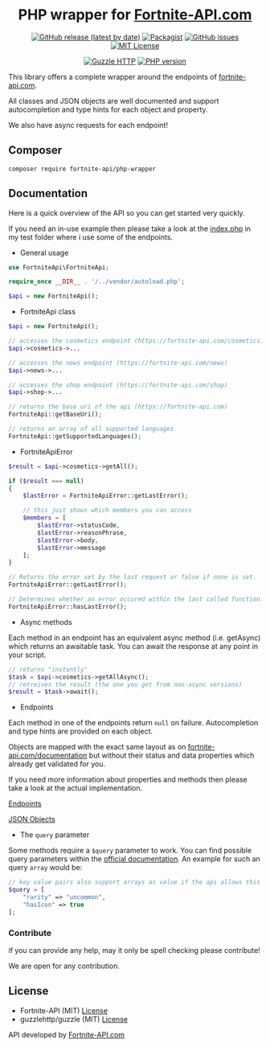 <div align="center">

# PHP wrapper for [Fortnite-API.com](https://fortnite-api.com)

[![GitHub release (latest by date)](https://img.shields.io/github/v/release/Fortnite-API/php-wrapper)](https://github.com/Fortnite-API/php-wrapper/releases) [![Packagist](https://img.shields.io/packagist/dt/fortnite-api/php-wrapper)](https://packagist.org/packages/fortnite-api/php-wrapper) [![GitHub issues](https://img.shields.io/github/issues/Fortnite-API/php-wrapper)](https://github.com/Fortnite-API/php-wrapper/issues) [![MIT License](https://img.shields.io/github/license/Fortnite-API/php-wrapper)](https://github.com/Fortnite-API/php-wrapper/blob/master/LICENSE)

[![Guzzle HTTP](https://img.shields.io/badge/requires-guzzlehttp%2Fguzzle-blue)](https://github.com/guzzle/guzzle) [![PHP version](https://img.shields.io/packagist/php-v/fortnite-api/php-wrapper)](https://www.php.net/)

</div>

This library offers a complete wrapper around the endpoints of [fortnite-api.com](https://fortnite-api.com).

All classes and JSON objects are well documented and support autocompletion and type hints for each object and property.

We also have async requests for each endpoint!

## Composer

    composer require fortnite-api/php-wrapper

## Documentation

Here is a quick overview of the API so you can get started very quickly.

If you need an in-use example then please take a look at the [index.php](https://github.com/Fortnite-API/php-wrapper/blob/master/test/index.php) in my test folder where i use some of the endpoints.

- General usage

```php
use FortniteApi\FortniteApi;

require_once __DIR__ . '/../vendor/autoload.php';

$api = new FortniteApi();
```

- FortniteApi class

```php
$api = new FortniteApi();

// accesses the cosmetics endpoint (https://fortnite-api.com/cosmetics)
$api->cosmetics->...

// accesses the news endpoint (https://fortnite-api.com/news)
$api->news->...

// accesses the shop endpoint (https://fortnite-api.com/shop)
$api->shop->...
```

```php
// returns the base uri of the api (https://fortnite-api.com)
FortniteApi::getBaseUri();

// returns an array of all supported languages
FortniteApi::getSupportedLanguages();
```

- FortniteApiError

```php
$result = $api->cosmetics->getAll();

if ($result === null)
{
    $lastError = FortniteApiError::getLastError();

    // this just shows which members you can access
    $members = [
        $lastError->statusCode,
        $lastError->reasonPhrase,
        $lastError->body,
        $lastError->message
    ];
}
```

```php
// Returns the error set by the last request or false if none is set.
FortniteApiError::getLastError();

// Determines whether an error occured within the last called function.
FortniteApiError::hasLastError();
```

- Async methods

Each method in an endpoint has an equivalent async method (i.e. getAsync) which returns an awaitable task. You can await the response at any point in your script.

```php
// returns "instantly"
$task = $api->cosmetics->getAllAsync();
// retreives the result (the one you get from non-async versions)
$result = $task->await();
```

- Endpoints

Each method in one of the endpoints return `null` on failure.
Autocompletion and type hints are provided on each object.

Objects are mapped with the exact same layout as on [fortnite-api.com/documentation](https://fortnite-api.com/documentation) but without their status and data properties which already get validated for you.

If you need more information about properties and methods then please take a look at the actual implementation.

[Endpoints](https://github.com/Fortnite-API/php-wrapper/tree/master/src/Components/Endpoints)

[JSON Objects](https://github.com/Fortnite-API/php-wrapper/tree/master/src/Components/Objects)

- The `query` parameter

Some methods require a `$query` parameter to work.
You can find possible query parameters within the [official documentation](https://fortnite-api.com/documentation).
An example for such an query `array` would be:

```php
// key value pairs also support arrays as value if the api allows this
$query = [
    "rarity" => "uncommon",
    "hasIcon" => true
];
```

### Contribute

if you can provide any help, may it only be spell checking please contribute!

We are open for any contribution.

## License

- Fortnite-API (MIT) [License](https://github.com/Fortnite-API/php-wrapper/blob/master/LICENSE "MIT License")
- guzzlehttp/guzzle (MIT) [License](https://github.com/guzzle/guzzle/blob/master/LICENSE "MIT License")

API developed by [Fortnite-API.com](https://fortnite-api.com/about)
